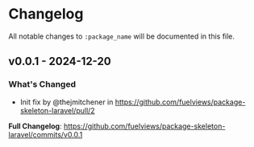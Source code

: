# Changelog

All notable changes to `:package_name` will be documented in this file.

## v0.0.1 - 2024-12-20

### What's Changed

* Init fix by @thejmitchener in https://github.com/fuelviews/package-skeleton-laravel/pull/2

**Full Changelog**: https://github.com/fuelviews/package-skeleton-laravel/commits/v0.0.1
